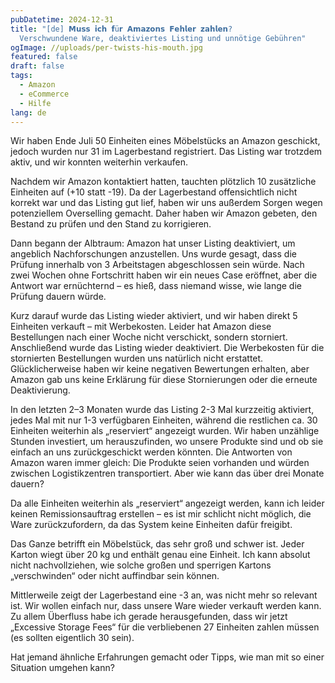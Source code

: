 ```yaml
---
pubDatetime: 2024-12-31
title: "[de] 𝗠𝘂𝘀𝘀 𝗶𝗰𝗵 𝗳ü𝗿 𝗔𝗺𝗮𝘇𝗼𝗻𝘀 𝗙𝗲𝗵𝗹𝗲𝗿 𝘇𝗮𝗵𝗹𝗲𝗻?
  Verschwundene Ware, deaktiviertes Listing und unnötige Gebühren"
ogImage: //uploads/per-twists-his-mouth.jpg
featured: false
draft: false
tags:
  - Amazon
  - eCommerce
  - Hilfe
lang: de
---
```

Wir haben Ende Juli 50 Einheiten eines Möbelstücks an Amazon geschickt, jedoch wurden nur 31 im Lagerbestand registriert. Das Listing war trotzdem aktiv, und wir konnten weiterhin verkaufen.

Nachdem wir Amazon kontaktiert hatten, tauchten plötzlich 10 zusätzliche Einheiten auf (+10 statt -19). Da der Lagerbestand offensichtlich nicht korrekt war und das Listing gut lief, haben wir uns außerdem Sorgen wegen potenziellem Overselling gemacht. Daher haben wir Amazon gebeten, den Bestand zu prüfen und den Stand zu korrigieren.

Dann begann der Albtraum: Amazon hat unser Listing deaktiviert, um angeblich Nachforschungen anzustellen. Uns wurde gesagt, dass die Prüfung innerhalb von 3 Arbeitstagen abgeschlossen sein würde. Nach zwei Wochen ohne Fortschritt haben wir ein neues Case eröffnet, aber die Antwort war ernüchternd – es hieß, dass niemand wisse, wie lange die Prüfung dauern würde.

Kurz darauf wurde das Listing wieder aktiviert, und wir haben direkt 5 Einheiten verkauft – mit Werbekosten. Leider hat Amazon diese Bestellungen nach einer Woche nicht verschickt, sondern storniert. Anschließend wurde das Listing wieder deaktiviert. Die Werbekosten für die stornierten Bestellungen wurden uns natürlich nicht erstattet. Glücklicherweise haben wir keine negativen Bewertungen erhalten, aber Amazon gab uns keine Erklärung für diese Stornierungen oder die erneute Deaktivierung.

In den letzten 2–3 Monaten wurde das Listing 2-3 Mal kurzzeitig aktiviert, jedes Mal mit nur 1-3 verfügbaren Einheiten, während die restlichen ca. 30 Einheiten weiterhin als „reserviert“ angezeigt wurden. Wir haben unzählige Stunden investiert, um herauszufinden, wo unsere Produkte sind und ob sie einfach an uns zurückgeschickt werden könnten. Die Antworten von Amazon waren immer gleich: Die Produkte seien vorhanden und würden zwischen Logistikzentren transportiert. Aber wie kann das über drei Monate dauern?

Da alle Einheiten weiterhin als „reserviert“ angezeigt werden, kann ich leider keinen Remissionsauftrag erstellen – es ist mir schlicht nicht möglich, die Ware zurückzufordern, da das System keine Einheiten dafür freigibt.

Das Ganze betrifft ein Möbelstück, das sehr groß und schwer ist. Jeder Karton wiegt über 20 kg und enthält genau eine Einheit. Ich kann absolut nicht nachvollziehen, wie solche großen und sperrigen Kartons „verschwinden“ oder nicht auffindbar sein können.

Mittlerweile zeigt der Lagerbestand eine -3 an, was nicht mehr so relevant ist. Wir wollen einfach nur, dass unsere Ware wieder verkauft werden kann. Zu allem Überfluss habe ich gerade herausgefunden, dass wir jetzt „Excessive Storage Fees“ für die verbliebenen 27 Einheiten zahlen müssen (es sollten eigentlich 30 sein).

Hat jemand ähnliche Erfahrungen gemacht oder Tipps, wie man mit so einer Situation umgehen kann?
